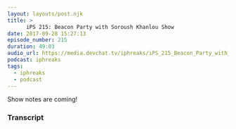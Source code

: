 ```yaml
---
layout: layouts/post.njk
title: >
      iPS 215: Beacon Party with Soroush Khanlou Show
date: 2017-09-28 15:27:13
episode_number: 215
duration: 49:03
audio_url: https://media.devchat.tv/iphreaks/iPS_215_Beacon_Party_with_Soroush_Khanlou.mp3
podcast: iphreaks
tags: 
  - iphreaks
  - podcast
---
```


Show notes are coming!



### Transcript


